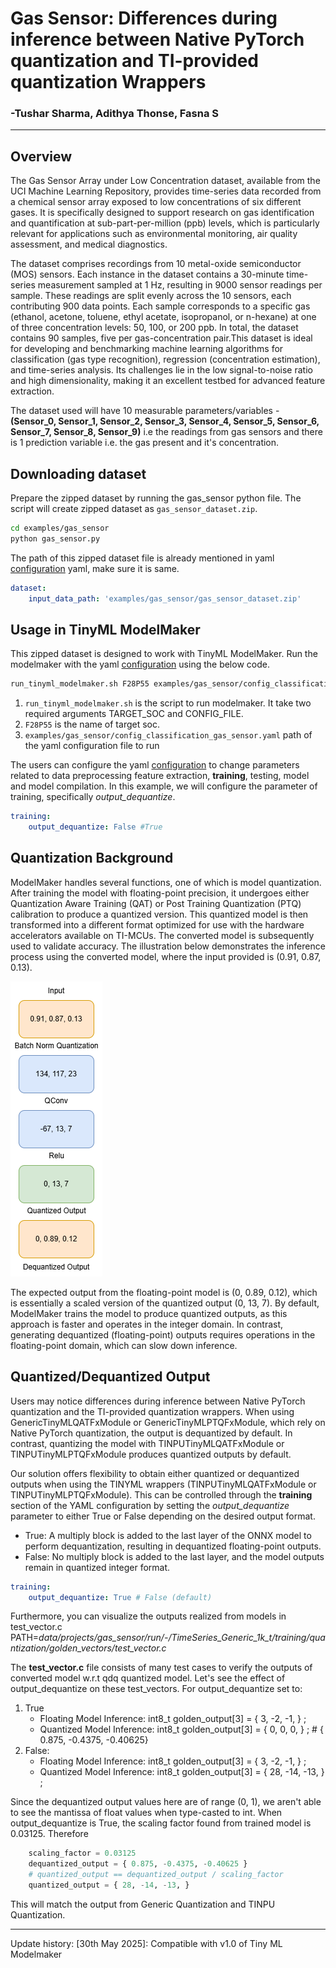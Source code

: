 # Gas Sensor:  Differences during inference between Native PyTorch quantization and TI-provided quantization Wrappers
### -Tushar Sharma, Adithya Thonse, Fasna S 
<hr>

## Overview

The Gas Sensor Array under Low Concentration dataset, available from the UCI Machine Learning Repository, provides time-series data recorded from a chemical sensor array exposed to low concentrations of six different gases. It is specifically designed to support research on gas identification and quantification at sub-part-per-million (ppb) levels, which is particularly relevant for applications such as environmental monitoring, air quality assessment, and medical diagnostics.

The dataset comprises recordings from 10 metal-oxide semiconductor (MOS) sensors. Each instance in the dataset contains a 30-minute time-series measurement sampled at 1 Hz, resulting in 9000 sensor readings per sample. These readings are split evenly across the 10 sensors, each contributing 900 data points. Each sample corresponds to a specific gas (ethanol, acetone, toluene, ethyl acetate, isopropanol, or n-hexane) at one of three concentration levels: 50, 100, or 200 ppb. In total, the dataset contains 90 samples, five per gas-concentration pair.This dataset is ideal for developing and benchmarking machine learning algorithms for classification (gas type recognition), regression (concentration estimation), and time-series analysis. Its challenges lie in the low signal-to-noise ratio and high dimensionality, making it an excellent testbed for advanced feature extraction.

The dataset used will have 10 measurable parameters/variables - **(Sensor_0, Sensor_1, Sensor_2, Sensor_3, Sensor_4, Sensor_5, Sensor_6, Sensor_7, Sensor_8, Sensor_9)** i.e the readings from gas sensors and there is 1 prediction variable i.e. the gas present and it's concentration.

## Downloading dataset

Prepare the zipped dataset by running the gas_sensor python file. The script will create zipped dataset as `gas_sensor_dataset.zip`. 
```bash
cd examples/gas_sensor
python gas_sensor.py
```
The path of this zipped dataset file is already mentioned in yaml [configuration](config_classification_gas_sensor.yaml) yaml, make sure it is same.

```yaml
dataset:
    input_data_path: 'examples/gas_sensor/gas_sensor_dataset.zip'
```

## Usage in TinyML ModelMaker

This zipped dataset is designed to work with TinyML ModelMaker. Run the modelmaker with the yaml [configuration](config_classification_gas_sensor.yaml) using the below code.

```bash
run_tinyml_modelmaker.sh F28P55 examples/gas_sensor/config_classification_gas_sensor.yaml
```

1. `run_tinyml_modelmaker.sh` is the script to run modelmaker. It take two required arguments TARGET_SOC and CONFIG_FILE.
2. `F28P55` is the name of target soc.
3. `examples/gas_sensor/config_classification_gas_sensor.yaml` path of the yaml configuration file to run

The users can configure the yaml [configuration](config_classification_gas_sensor.yaml) to change parameters related to data preprocessing feature extraction, **training**, testing, model and model compilation. In this example, we will configure the parameter of training, specifically *output_dequantize*. 

```yaml
training:
    output_dequantize: False #True
```

## Quantization Background

ModelMaker handles several functions, one of which is model quantization. After training the model with floating-point precision, it undergoes either Quantization Aware Training (QAT) or Post Training Quantization (PTQ) calibration to produce a quantized version. This quantized model is then transformed into a different format optimized for use with the hardware accelerators available on TI-MCUs. The converted model is subsequently used to validate accuracy. The illustration below demonstrates the inference process using the converted model, where the input provided is (0.91, 0.87, 0.13).

![Quantization & Dequantization](<assets/quantize_vs_dequantize.png>)

The expected output from the floating-point model is (0, 0.89, 0.12), which is essentially a scaled version of the quantized output (0, 13, 7). By default, ModelMaker trains the model to produce quantized outputs, as this approach is faster and operates in the integer domain. In contrast, generating dequantized (floating-point) outputs requires operations in the floating-point domain, which can slow down inference.

## Quantized/Dequantized Output

Users may notice differences during inference between Native PyTorch quantization and the TI-provided quantization wrappers. When using GenericTinyMLQATFxModule or GenericTinyMLPTQFxModule, which rely on Native PyTorch quantization, the output is dequantized by default. In contrast, quantizing the model with TINPUTinyMLQATFxModule or TINPUTinyMLPTQFxModule produces quantized outputs by default.

Our solution offers flexibility to obtain either quantized or dequantized outputs when using the TINYML wrappers (TINPUTinyMLQATFxModule or TINPUTinyMLPTQFxModule). This can be controlled through the **training** section of the YAML configuration by setting the *output_dequantize* parameter to either True or False depending on the desired output format.

- True: A multiply block is added to the last layer of the ONNX model to perform dequantization, resulting in dequantized floating-point outputs.
- False: No multiply block is added to the last layer, and the model outputs remain in quantized integer format.

```yaml
training:
    output_dequantize: True # False (default)
```

Furthermore, you can visualize the outputs realized from models in test_vector.c PATH=*data/projects/gas_sensor/run/<date>-<time>/TimeSeries_Generic_1k_t/training/quantization/golden_vectors/test_vector.c*

The **test_vector.c** file consists of many test cases to verify the outputs of converted model w.r.t qdq quantized model. Let's see the effect of output_dequantize on these test_vectors. For output_dequantize set to:

1. True
    - Floating Model Inference:  int8_t golden_output[3] = { 3, -2, -1, } ;
    - Quantized Model Inference: int8_t golden_output[3] = { 0, 0, 0, } ; # { 0.875, -0.4375, -0.40625}
2. False:
    - Floating Model Inference:  int8_t golden_output[3] = { 3, -2, -1, } ;
    - Quantized Model Inference: int8_t golden_output[3] = { 28, -14, -13, } ;

Since the dequantized output values here are of range (0, 1), we aren't able to see the mantissa of float values when type-casted to int. When output_dequantize is True, the scaling factor found from trained model is 0.03125.
Therefore
```python
    scaling_factor = 0.03125
    dequantized_output = { 0.875, -0.4375, -0.40625 }
    # quantized_output == dequantized_output / scaling_factor
    quantized_output = { 28, -14, -13, }
```

This will match the output from Generic Quantization and TINPU Quantization.

<hr>
Update history:
[30th May 2025]: Compatible with v1.0 of Tiny ML Modelmaker
